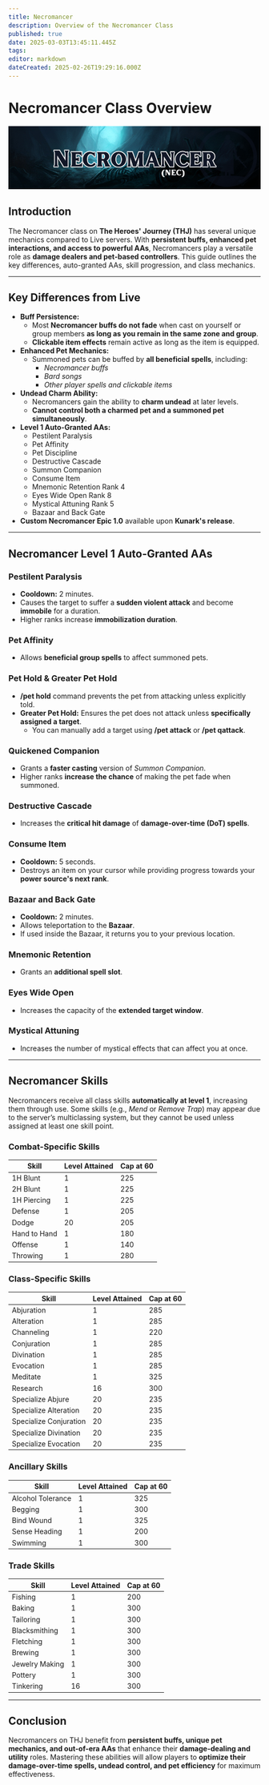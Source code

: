 ```yaml
---
title: Necromancer
description: Overview of the Necromancer Class
published: true
date: 2025-03-03T13:45:11.445Z
tags: 
editor: markdown
dateCreated: 2025-02-26T19:29:16.000Z
---
```


# Necromancer Class Overview

![](/necropage.png)

## Introduction

The Necromancer class on **The Heroes' Journey (THJ)** has several unique mechanics compared to Live servers. With **persistent buffs, enhanced pet interactions, and access to powerful AAs**, Necromancers play a versatile role as **damage dealers and pet-based controllers**. This guide outlines the key differences, auto-granted AAs, skill progression, and class mechanics.

---

## Key Differences from Live

-   **Buff Persistence:**
    -   Most **Necromancer buffs do not fade** when cast on yourself or group members **as long as you remain in the same zone and group**.
    -   **Clickable item effects** remain active as long as the item is equipped.
-   **Enhanced Pet Mechanics:**
    -   Summoned pets can be buffed by **all beneficial spells**, including:
        -   *Necromancer buffs*
        -   *Bard songs*
        -   *Other player spells and clickable items*
-   **Undead Charm Ability:**
    -   Necromancers gain the ability to **charm undead** at later levels.
    -   **Cannot control both a charmed pet and a summoned pet simultaneously**.
-   **Level 1 Auto-Granted AAs:**
    -   Pestilent Paralysis
    -   Pet Affinity
    -   Pet Discipline
    -   Destructive Cascade
    -   Summon Companion
    -   Consume Item
    -   Mnemonic Retention Rank 4
    -   Eyes Wide Open Rank 8
    -   Mystical Attuning Rank 5
    -   Bazaar and Back Gate
-   **Custom Necromancer Epic 1.0** available upon **Kunark's release**.

---

## Necromancer Level 1 Auto-Granted AAs

### Pestilent Paralysis

-   **Cooldown:** 2 minutes.
-   Causes the target to suffer a **sudden violent attack** and become **immobile** for a duration.
-   Higher ranks increase **immobilization duration**.

### Pet Affinity

-   Allows **beneficial group spells** to affect summoned pets.

### Pet Hold & Greater Pet Hold

-   **/pet hold** command prevents the pet from attacking unless explicitly told.
-   **Greater Pet Hold:** Ensures the pet does not attack unless **specifically assigned a target**.
    -   You can manually add a target using **/pet attack** or **/pet qattack**.

### Quickened Companion

-   Grants a **faster casting** version of *Summon Companion*.
-   Higher ranks **increase the chance** of making the pet fade when summoned.

### Destructive Cascade

-   Increases the **critical hit damage** of **damage-over-time (DoT) spells**.

### Consume Item

-   **Cooldown:** 5 seconds.
-   Destroys an item on your cursor while providing progress towards your **power source's next rank**.

### Bazaar and Back Gate

-   **Cooldown:** 2 minutes.
-   Allows teleportation to the **Bazaar**.
-   If used inside the Bazaar, it returns you to your previous location.

### Mnemonic Retention

-   Grants an **additional spell slot**.

### Eyes Wide Open

-   Increases the capacity of the **extended target window**.

### Mystical Attuning

-   Increases the number of mystical effects that can affect you at once.

---

## Necromancer Skills

Necromancers receive all class skills **automatically at level 1**, increasing them through use. Some skills (e.g., *Mend* or *Remove Trap*) may appear due to the server’s multiclassing system, but they cannot be used unless assigned at least one skill point.

### Combat-Specific Skills

| Skill | Level Attained | Cap at 60 |
| --- | --- | --- |
| 1H Blunt | 1   | 225 |
| 2H Blunt | 1   | 225 |
| 1H Piercing | 1   | 225 |
| Defense | 1   | 205 |
| Dodge | 20  | 205 |
| Hand to Hand | 1   | 180 |
| Offense | 1   | 140 |
| Throwing | 1   | 280 |

### Class-Specific Skills

| Skill | Level Attained | Cap at 60 |
| --- | --- | --- |
| Abjuration | 1   | 285 |
| Alteration | 1   | 285 |
| Channeling | 1   | 220 |
| Conjuration | 1   | 285 |
| Divination | 1   | 285 |
| Evocation | 1   | 285 |
| Meditate | 1   | 325 |
| Research | 16  | 300 |
| Specialize Abjure | 20  | 235 |
| Specialize Alteration | 20  | 235 |
| Specialize Conjuration | 20  | 235 |
| Specialize Divination | 20  | 235 |
| Specialize Evocation | 20  | 235 |

### Ancillary Skills

| Skill | Level Attained | Cap at 60 |
| --- | --- | --- |
| Alcohol Tolerance | 1   | 325 |
| Begging | 1   | 300 |
| Bind Wound | 1   | 325 |
| Sense Heading | 1   | 200 |
| Swimming | 1   | 300 |

### Trade Skills

| Skill | Level Attained | Cap at 60 |
| --- | --- | --- |
| Fishing | 1   | 200 |
| Baking | 1   | 300 |
| Tailoring | 1   | 300 |
| Blacksmithing | 1   | 300 |
| Fletching | 1   | 300 |
| Brewing | 1   | 300 |
| Jewelry Making | 1   | 300 |
| Pottery | 1   | 300 |
| Tinkering | 16  | 300 |

---

## Conclusion

Necromancers on THJ benefit from **persistent buffs, unique pet mechanics, and out-of-era AAs** that enhance their **damage-dealing and utility** roles. Mastering these abilities will allow players to **optimize their damage-over-time spells, undead control, and pet efficiency** for maximum effectiveness.